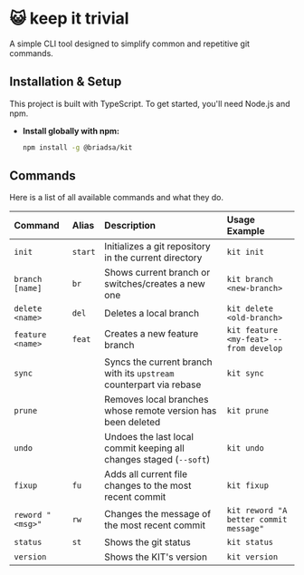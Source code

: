 # 😺 keep it trivial

A simple CLI tool designed to simplify common and repetitive git commands.

## Installation & Setup

This project is built with TypeScript. To get started, you'll need Node.js and npm.

- **Install globally with npm:**

  ```bash
  npm install -g @briadsa/kit
  ```

## Commands

Here is a list of all available commands and what they do.

| Command          | Alias   | Description                                                         | Usage Example                          |
| :--------------- | :------ | :------------------------------------------------------------------ | :------------------------------------- |
| `init`           | `start` | Initializes a git repository in the current directory               | `kit init`                             |
| `branch [name]`  | `br`    | Shows current branch or switches/creates a new one                  | `kit branch <new-branch>`              |
| `delete <name>`  | `del`   | Deletes a local branch                                              | `kit delete <old-branch>`              |
| `feature <name>` | `feat`  | Creates a new feature branch                                        | `kit feature <my-feat> --from develop` |
| `sync`           |         | Syncs the current branch with its `upstream` counterpart via rebase | `kit sync`                             |
| `prune`          |         | Removes local branches whose remote version has been deleted        | `kit prune`                            |
| `undo`           |         | Undoes the last local commit keeping all changes staged (`--soft`)  | `kit undo`                             |
| `fixup`          | `fu`    | Adds all current file changes to the most recent commit             | `kit fixup`                            |
| `reword "<msg>"` | `rw`    | Changes the message of the most recent commit                       | `kit reword "A better commit message"` |
| `status`         | `st`    | Shows the git status                                                | `kit status`                           |
| `version`        |         | Shows the KIT's version                                             | `kit version`                          |
